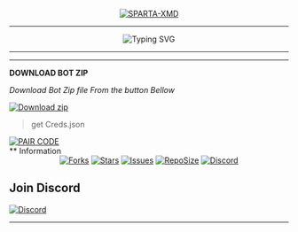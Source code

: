 <p align="center">  
  <a href="https://whatsapp.com/channel/0029Vb0SOLfBfxoG91DqFd0a">
    <img alt="SPARTA-XMD" src="https://files.catbox.moe/i54425.jpg">
  </a>
</p>

----

 <p align="center">
  <img src="https://readme-typing-svg.demolab.com?font=Orbitron&weight=600&size=24&duration=4000&pause=1000&color=FFD700&center=true&vCenter=true&width=500&lines=SPARTA+XMD+WHATSAPP+BOT;MULTI-DEVICE;CODED+BY+SPARTA+AND+X-FACTOR;FAST+SECURE+RELIABLE" alt="Typing SVG"/>
</p>

----
----
 **DOWNLOAD BOT ZIP**

_Download Bot Zip file From the button Bellow_
<p align="left">
    <a href="https://codeload.github.com/BMM-28/SPARTA-XMD/zip/refs/heads/main" target="_blank">
        <img alt="Download zip" src="https://img.shields.io/badge/Download Zip-100000?style=for-the-badge&logo=scan&logoColor=white&labelColor=darkorange&color=purple"/>
    </a>
</p>

> get Creds.json
<div align="left">
  <a href="https://sparta-xmd-pairing-web.onrender.com/" target="_blank">
    <img src="https://img.shields.io/badge/Pair%20Code%20Server-100000?style=for-the-badge&logo=scan&logoColor=white&labelColor=darkblue&color=darkgreen" alt="PAIR CODE"/>
  </a>
</div>
** Information

<div align="center">
<a href="https://github.com/BMM-28/SPARTA-XMD/network/members"><img title="Forks" src="https://img.shields.io/github/forks/BMM-28/SPARTA-XMD?label=Forks&color=blue&style=flat-square"></a>
<a href="https://github.com/BMM-28/SPARTA-XMD/stargazers"><img title="Stars" src="https://img.shields.io/github/stars/BMM-28/SPARTA-XMD?label=Stars&color=yellow&style=flat-square"></a>
<a href="https://github.com/BMM-28/SPARTA-XMD/issues"><img title="Issues" src="https://img.shields.io/github/issues/BMM-28/SPARTA-XMD?label=Issues&color=success&style=flat-square"></a>
<a href="https://github.com/BMM-28/SPARTA-XMD/repo-size"><img title="RepoSize" src="https://img.shields.io/github/repo-size/BMM-28/SPARTA-XMD?label=RepoSize&color=success&style=flat-square"></a>
  <a href="https://discord.gg/fZ7MVJM9sq">
  <img title="Join our Discord" src="https://img.shields.io/discord/1391898062494105752?label=Discord&logo=discord&logoColor=white&style=flat-square&color=7289DA" alt="Discord">
</a>
</div>

## Join Discord
[![Discord](https://img.shields.io/badge/Discord-5865F2?style=for-the-badge&logo=discord&logoColor=white)](https://discord.gg/fZ7MVJM9sq)

----




